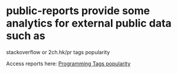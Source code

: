 # public-reports provide some analytics for external public data such as 
stackoverflow or 2ch.hk/pr tags popularity

Access reports here:
[Programming Tags popularity](https://app.powerbi.com/view?r=eyJrIjoiNTdhOTQzNWItNzdlNy00YWRlLWFlNGMtOWU3Zjc3NTQyNzU4IiwidCI6IjE0Y2UzNTVmLWFhODctNDZhZC1iOGFlLTZiMjY2YTNmNzZjNyIsImMiOjl9)



